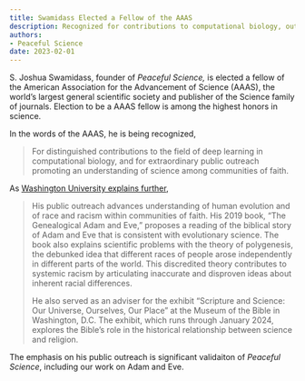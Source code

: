 ```yaml
---
title: Swamidass Elected a Fellow of the AAAS
description: Recognized for contributions to computational biology, outreach to faith communities.
authors:
- Peaceful Science
date: 2023-02-01
---
```


S. Joshua Swamidass, founder of *Peaceful Science,* is elected a fellow of the American Association for the Advancement of Science (AAAS), the world’s largest general scientific society and publisher of the Science family of journals. Election to be a AAAS fellow is among the highest honors in science.

In the words of the AAAS, he is being recognized,

> For distinguished contributions to the field of deep learning in computational biology, and for extraordinary public outreach promoting an understanding of science among communities of faith.

As [Washington University explains further](https://medicine.wustl.edu/news/swamidass-named-aaas-fellow/),

> His public outreach advances understanding of human evolution and of race and racism within communities of faith. His 2019 book, “The Genealogical Adam and Eve,” proposes a reading of the biblical story of Adam and Eve that is consistent with evolutionary science. The book also explains scientific problems with the theory of polygenesis, the debunked idea that different races of people arose independently in different parts of the world. This discredited theory contributes to systemic racism by articulating inaccurate and disproven ideas about inherent racial differences.
>
> He also served as an adviser for the exhibit “Scripture and Science: Our Universe, Ourselves, Our Place” at the Museum of the Bible in Washington, D.C. The exhibit, which runs through January 2024, explores the Bible’s role in the historical relationship between science and religion.


The emphasis on his public outreach is significant validaiton of *Peaceful Science*, including our work on Adam and Eve.